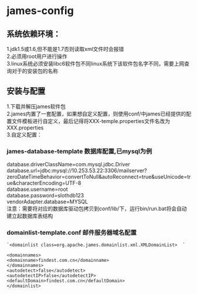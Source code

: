 james-config
============
## 系统依赖环境：
1.jdk1.5或1.6,但不能是1.7否则读取xml文件时会报错  
2.必须用root用户进行操作  
3.linux系统必须安装libc6软件包不同linux系统下该软件包名字不同，需要上网查询对于的安装包的名称    
## 安装与配置
1.下载并解压james软件包  
2.james内置了一套配置，如果想自定义配置，则使用conf/中james已经提供的配置文件模板进行自定义，最后记得将XXX-temple.properties文件名改为XXX.properties  
3.自定义配置：  
### james-database-template  数据库配置,已mysql为例  
  database.driverClassName=com.mysql.jdbc.Driver  
  database.url=jdbc:mysql://10.253.53.22:3306/mailserver?zeroDateTimeBehavior=convertToNull&autoReconnect=true&amp;useUnicode=true&amp;characterEncoding=UTF-8  
  database.username=root  
  database.password=slothdb123  
  vendorAdapter.database=MYSQL  
  注意：需要将对应的数据库驱动包拷贝到conf/lib/下，运行bin/run.bat将会自动建立起数据库表结构 
### domainlist-template.conf 邮件服务器域名配置
    `<domainlist class=org.apache.james.domainlist.xml.XMLDomainList>  `  
   `<domainnames> `   
      ` <domainname>findest.com.cn</domainname>  `  
   `</domainnames>  `  
   `<autodetect>false</autodetect>  `  
   `<autodetectIP>false</autodetectIP>  `  
   `<defaultDomain>findest.com.cn</defaultDomain> `   
`</domainlist>`  

  
  
    

